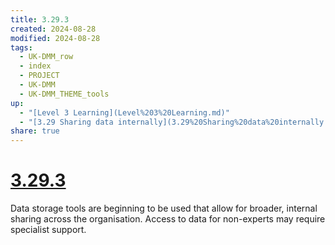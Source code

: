 ```yaml
---
title: 3.29.3
created: 2024-08-28
modified: 2024-08-28
tags:
  - UK-DMM_row
  - index
  - PROJECT
  - UK-DMM
  - UK-DMM_THEME_tools
up:
  - "[Level 3 Learning](Level%203%20Learning.md)"
  - "[3.29 Sharing data internally](3.29%20Sharing%20data%20internally.md)"
share: true
---
```

# [3.29.3](3.29.3.md)

Data storage tools are beginning to be used that allow for broader, internal sharing across the organisation. Access to data for non-experts may require specialist support.
